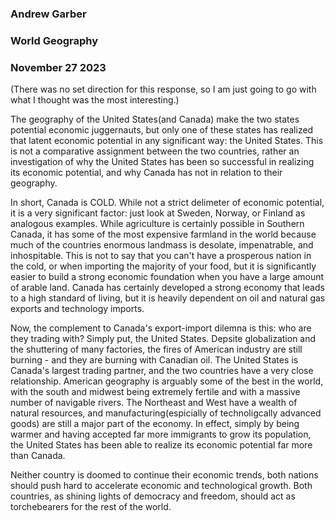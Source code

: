 ### Andrew Garber
### World Geography
### November 27 2023

(There was no set direction for this response, so I am just going to go with what I thought was the most interesting.)

The geography of the United States(and Canada) make the two states potential economic juggernauts, but only one of these states has realized that latent economic potential in any significant way: the United States. This is not a comparative assignment between the two countries, rather an investigation of why the United States has been so successful in realizing its economic potential, and why Canada has not in relation to their geography.

In short, Canada is COLD. While not a strict delimeter of economic potential, it is a very significant factor: just look at Sweden, Norway, or Finland as analogous examples. While agriculture is certainly possible in Southern Canada, it has some of the most expensive farmland in the world because much of the countries enormous landmass is desolate, impenatrable, and inhospitable. This is not to say that you can't have a prosperous nation in the cold, or when importing the majority of your food, but it is significantly easier to build a strong economic foundation when you have a large amount of arable land. Canada has certainly developed a strong economy that leads to a high standard of living, but it is heavily dependent on oil and natural gas exports and technology imports.

Now, the complement to Canada's export-import dilemna is this: who are they trading with? Simply put, the United States. Depsite globalization and the shuttering of many factories, the fires of American industry are still burning - and they are burning with Canadian oil. The United States is Canada's largest trading partner, and the two countries have a very close relationship. American geography is arguably some of the best in the world, with the south and midwest being extremely fertile and with a massive number of navigable rivers. The Northeast and West have a wealth of natural resources, and manufacturing(espicially of technoligcally advanced goods) are still a major part of the economy. In effect, simply by being warmer and having accepted far more immigrants to grow its population, the United States has been able to realize its economic potential far more than Canada.

Neither country is doomed to continue their economic trends, both nations should push hard to accelerate economic and technological growth. Both countries, as shining lights of democracy and freedom, should act as torchebearers for the rest of the world. 
